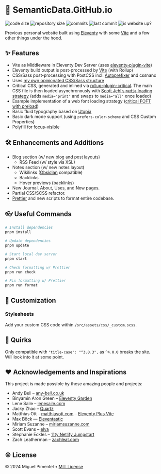 # 📓 SemanticData.GitHub.io

![code size](https://img.shields.io/github/languages/code-size/semanticdata/semanticdata.github.io)
![repository size](https://img.shields.io/github/repo-size/semanticdata/semanticdata.github.io)
![commits](https://img.shields.io/github/commit-activity/t/semanticdata/semanticdata.github.io)
![last commit](https://img.shields.io/github/last-commit/semanticdata/semanticdata.github.io)
![is website up?](https://img.shields.io/website/https/semanticdata.github.io.svg)

Previous personal website built using [Eleventy](https://www.11ty.dev/) with some [Vite](https://vitejs.dev/) and a few other things under the hood.

## ✨ Features

-   Vite as Middleware in Eleventy Dev Server (uses [eleventy-plugin-vite](https://github.com/11ty/eleventy-plugin-vite/))
-   Eleventy build output is post-processed by [Vite](https://vitejs.dev) (with Rollup)
-   CSS/Sass post-processing with PostCSS incl. [Autoprefixer](https://github.com/postcss/autoprefixer) and cssnano
-   Uses [my own opinionated CSS/Sass structure](https://matthiasott.com/notes/how-i-structure-my-css)
-   Critical CSS, generated and inlined via [rollup-plugin-critical](https://github.com/nystudio107/rollup-plugin-critical). The main CSS file is then loaded asynchronously with [Scott Jehl’s `media` loading strategy](https://www.filamentgroup.com/lab/load-css-simpler/) (adds `media="print"` and swaps to `media="all"` once loaded)
-   Example implementation of a web font loading strategy ([critical FOFT with preload](https://www.zachleat.com/web/comprehensive-webfonts/#critical-foft-preload))
-   Basic fluid typography based on [Utopia](https://utopia.fyi)
-   Basic dark mode support (using `prefers-color-scheme` and CSS Custom Properties)
-   Polyfill for [focus-visible](https://matthiasott.com/notes/focus-visible-is-here)

## 🛠 Enhancements and Additions

-   Blog section (w/ new blog and post layouts)
    -   RSS Feed (w/ style via XSL)
-   Notes section (w/ new notes layout)
    -   Wikilinks ([Obsidian](https://obsidian.md/) compatible)
    -   Backlinks
    -   Hover previews (backlinks)
-   New Journal, About, Uses, and Now pages.
-   Partial CSS/SCSS refactor.
-   [Prettier](https://prettier.io/) and new scripts to format entire codebase.

## 👓 Useful Commands

```sh
# Install dependencies
pnpm install

# Update dependencies
pnpm update

# Start local dev server
pnpm start

# Check formatting w/ Prettier
pnpm run check

# Fix formatting w/ Prettier
pnpm run format
```

## 🎨 Customization

### Stylesheets

Add your custom CSS code within `/src/assets/css/_custom.scss`.

## 🧬 Quirks

Only compatible with `"title-case": "^3.0.3",` as `^4.0.0` breaks the site. Will look into it at some point.

## ❤ Acknowledgements and Inspirations

This project is made possible by these amazing people and projects:

-   Andy Bell – [any-bell.co.uk](https://andy-bell.co.uk/)
-   Binyamin Aron Green – [Eleventy Garden](https://github.com/binyamin/eleventy-garden)
-   Lene Saile – [lenesaile.com](https://www.lenesaile.com/en/)
-   Jacky Zhao – [Quartz](https://github.com/jackyzha0/quartz)
-   Matthias Ott – [matthiasott.com](https://matthiasott.com) – [Eleventy Plus Vite](https://github.com/matthiasott/eleventy-plus-vite)
-   Max Böck — [Eleventastic](https://github.com/maxboeck/eleventastic)
-   Miriam Suzanne – [miriamsuzanne.com](https://www.miriamsuzanne.com)
-   Scott Evans – [elva](https://github.com/scottsweb/elva)
-   Stephanie Eckles – [11ty Netlify Jumpstart](https://github.com/5t3ph/11ty-netlify-jumpstart)
-   Zach Leatherman – [zachleat.com](https://github.com/zachleat/zachleat.com)

## © License

© 2024 Miguel Pimentel • [MIT License](LICENSE)
